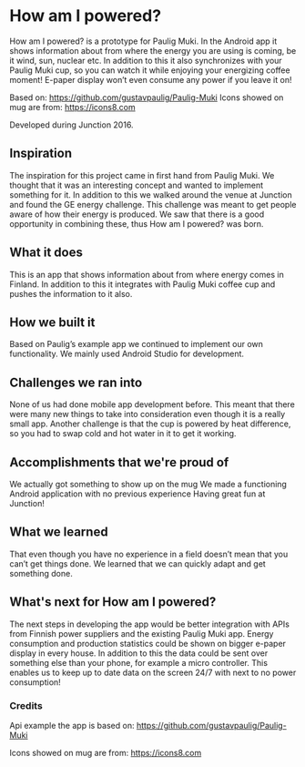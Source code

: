 # How am I powered?
How am I powered? is a prototype for Paulig Muki. In the Android app it shows information about from where the energy you are using is coming, be it wind, sun, nuclear etc. In addition to this it also synchronizes with your Paulig Muki cup, so you can watch it while enjoying your energizing coffee moment! E-paper display won’t even consume any power if you leave it on!

Based on: https://github.com/gustavpaulig/Paulig-Muki
Icons showed on mug are from: https://icons8.com

Developed during Junction 2016. 


## Inspiration
The inspiration for this project came in first hand from Paulig Muki. We thought that it was an interesting concept and wanted to implement something for it. In addition to this we walked around the venue at Junction and found the GE energy challenge. This challenge was meant to get people aware of how their energy is produced. We saw that there is a good opportunity in combining these, thus How am I powered? was born.


## What it does
This is an app that shows information about from where energy comes in Finland. In addition to this it integrates with Paulig Muki coffee cup and pushes the information to it also.


## How we built it
Based on Paulig’s example app we continued to implement our own functionality. We mainly used Android Studio for development.


## Challenges we ran into
None of us had done mobile app development before. This meant that there were many new things to take into consideration even though it is a really small app. Another challenge is that the cup is powered by heat difference, so you had to swap cold and hot water in it to get it working.


## Accomplishments that we're proud of
We actually got something to show up on the mug
We made a functioning Android application with no previous experience 
Having great fun at Junction!


## What we learned
That even though you have no experience in a field doesn’t mean that you can’t get things done. We learned that we can quickly adapt and get something done.


## What's next for How am I powered?
The next steps in developing the app would be better integration with APIs from Finnish power suppliers and the existing Paulig Muki app. Energy consumption and production statistics could be shown on bigger e-paper display in every house. In addition to this the data could be sent over something else than your phone, for example a micro controller. This enables us to keep up to date data on the screen 24/7 with next to no power consumption!

### Credits

Api example the app is based on: https://github.com/gustavpaulig/Paulig-Muki

Icons showed on mug are from: https://icons8.com
